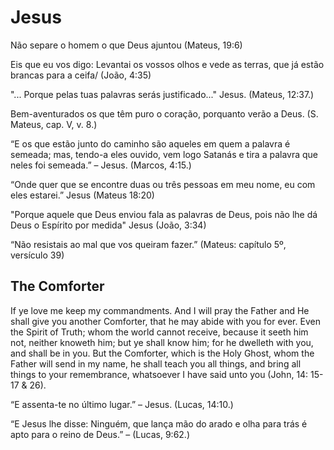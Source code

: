 # Jesus
Não separe o homem o que Deus ajuntou (Mateus, 19:6) 

Eis que eu vos digo: Levantai os vossos olhos e vede as terras, que já estão brancas para a ceifa/ (João, 4:35)

"... Porque pelas tuas palavras serás justificado..." Jesus. (Mateus, 12:37.)

Bem-aventurados os que têm puro o coração, porquanto verão a Deus. (S. Mateus, cap. V, v. 8.)

“E os que estão junto do caminho são aqueles em quem a palavra é semeada; mas, tendo-a eles ouvido, vem logo Satanás e tira a palavra que neles foi semeada.” – Jesus. (Marcos, 4:15.)

“Onde quer que se encontre duas ou três pessoas em meu nome, eu com eles estarei.” Jesus (Mateus 18:20)

"Porque aquele que Deus enviou fala as palavras de Deus, pois não lhe dá Deus o Espírito por medida" Jesus (João, 3:34)

“Não resistais ao mal que vos queiram fazer.” (Mateus: capítulo 5º, versículo 39)

## The Comforter
If ye love me keep my commandments. And I will pray the Father and He shall give you another Comforter, that he may abide with you for ever. Even the Spirit of Truth; whom the world cannot receive, because it seeth him not, neither knoweth him; but ye shall know him; for he dwelleth with you, and shall be in you. But the Comforter, which is the Holy Ghost, whom the Father will send in my name, he shall teach you all things, and bring all things to your remembrance, whatsoever I have said unto you (John, 14: 15-17 & 26). 

“E assenta-te no último lugar.” – Jesus. (Lucas, 14:10.)

“E Jesus lhe disse: Ninguém, que lança mão do arado e olha para trás é apto para o reino de Deus.” – (Lucas, 9:62.)
